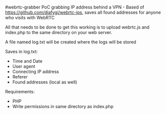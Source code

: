 #webrtc-grabber
PoC grabbing IP address behind a VPN - Based of https://github.com/diafygi/webrtc-ips, saves all found addresses for anyone who visits with WebRTC

All that needs to be done to get this working is to upload webrtc.js and index.php to the same directory on your web server.

A file named log.txt will be created where the logs will be stored

Saves in log.txt:

- Time and Date
- User agent
- Connecting IP address
- Referer
- Found addresses (local as well)

Requirements:

- PHP
- Write permissions in same directory as index.php